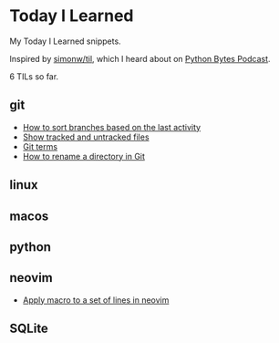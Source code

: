 # Today I Learned

My Today I Learned snippets. 

Inspired by [simonw/til](https://github.com/simonw/til), which I heard about on [Python Bytes Podcast](https://pythonbytes.fm/).

6 TILs so far.

## git

* [How to sort branches based on the last activity](https://github.com/vivekvashist/TIL/blob/main/git/how_to_sort_branches_based_on_last_activity.md)
* [Show tracked and untracked files](https://github.com/vivekvashist/TIL/blob/main/git/show_tracked_and_untracked_files.md)
* [Git terms](https://github.com/vivekvashist/TIL/blob/main/git/git_terms.md)
* [How to rename a directory in Git](https://github.com/vivekvashist/TIL/blob/main/git/rename_directory_in_git.md)

## linux

## macos

## python

## neovim
* [Apply macro to a set of lines in neovim](https://github.com/vivekvashist/TIL/blob/main/vim/apply_macro_to_a_set_of_lines.md)

## SQLite

